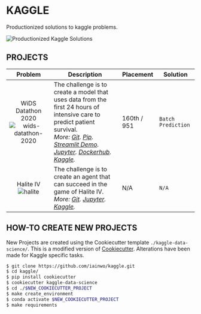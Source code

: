 # KAGGLE

Productionized solutions to kaggle problems.

![Productionized Kaggle Solutions](https://media-exp1.licdn.com/dms/image/C5612AQGmGpr38YdJLQ/article-cover_image-shrink_600_2000/0?e=1588204800&v=beta&t=f_881YG8S12TbuMdEHuXpuxAyCLrtaVJxgLxY06aImU)

## PROJECTS

| __Problem__ | __Description__ | __Placement__ | __Solution__ |
| :---: | --- | --- | --- |
| WiDS Datathon 2020 ![wids-datathon-2020](https://github.com/iainwo/kaggle/workflows/wids-datathon-2020/badge.svg?branch=master) | The challenge is to create a model that uses data from the first 24 hours of intensive care to predict patient survival.<br> _More: [Git](./wids-datathon-2020/). [Pip](https://pypi.org/project/wids-datathon-2020/). [Streamlit Demo](http://35.223.16.34/). [Jupyter](./wids-datathon-2020/notebooks/). [Dockerhub](https://hub.docker.com/r/iainwo/wids-datathon-2020). [Kaggle](https://www.kaggle.com/c/widsdatathon2020/overview)._ | 160th / 951 | `Batch Prediction` |
| Halite IV ![halite]() | The challenge is to create an agent that can succeed in the game of Halite IV.<br> _More: [Git](./halite/). [Jupyter](./halite/notebooks/). [Kaggle](https://www.kaggle.com/c/halite)._ | N/A | `N/A` |

## HOW-TO CREATE NEW PROJECTS

New Projects are created using the Cookiecutter template `./kaggle-data-science/`.
This is a modified version of [Cookiecutter](https://github.com/drivendata/cookiecutter-data-science).
Alterations have been made for Kaggle specific tasks.

```sh
$ git clone https://github.com/iainwo/kaggle.git
$ cd kaggle/
$ pip install cookiecutter
$ cookiecutter kaggle-data-science
$ cd ./$NEW_COOKIECUTTER_PROJECT
$ make create_environment
$ conda activate $NEW_COOKIECUTTER_PROJECT
$ make requirements
```
